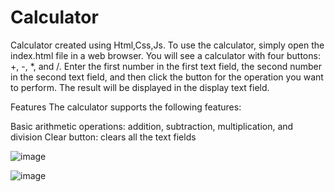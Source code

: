 # Calculator
Calculator created using Html,Css,Js.
To use the calculator, simply open the index.html file in a web browser. You will see a calculator with four buttons: +, -, *, and /. Enter the first number in the first text field, the second number in the second text field, and then click the button for the operation you want to perform. The result will be displayed in the display text field.

Features
The calculator supports the following features:

Basic arithmetic operations: addition, subtraction, multiplication, and division
Clear button: clears all the text fields

![image](https://github.com/anany057/Calculator/assets/112336313/91f00efa-0f05-4455-bb30-403d77f51357)



![image](https://github.com/anany057/Calculator/assets/112336313/50198592-3762-479c-81fb-b70a29ec72f5)
